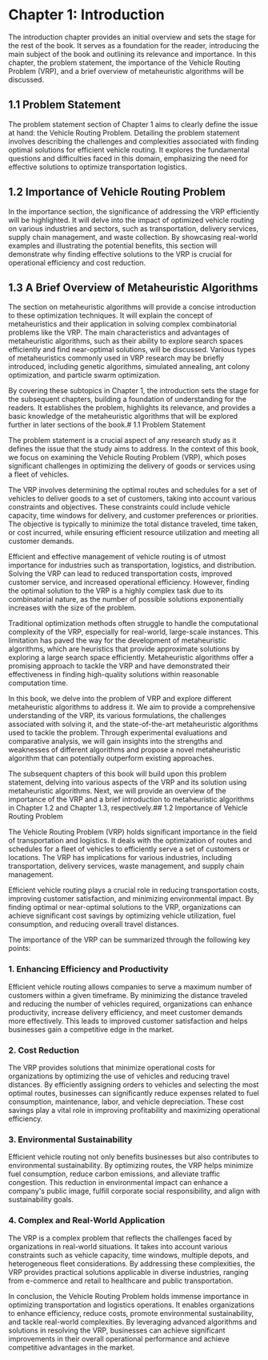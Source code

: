 # Chapter 1: Introduction

The introduction chapter provides an initial overview and sets the stage for the rest of the book. It serves as a foundation for the reader, introducing the main subject of the book and outlining its relevance and importance. In this chapter, the problem statement, the importance of the Vehicle Routing Problem (VRP), and a brief overview of metaheuristic algorithms will be discussed.

## 1.1 Problem Statement

The problem statement section of Chapter 1 aims to clearly define the issue at hand: the Vehicle Routing Problem. Detailing the problem statement involves describing the challenges and complexities associated with finding optimal solutions for efficient vehicle routing. It explores the fundamental questions and difficulties faced in this domain, emphasizing the need for effective solutions to optimize transportation logistics.

## 1.2 Importance of Vehicle Routing Problem

In the importance section, the significance of addressing the VRP efficiently will be highlighted. It will delve into the impact of optimized vehicle routing on various industries and sectors, such as transportation, delivery services, supply chain management, and waste collection. By showcasing real-world examples and illustrating the potential benefits, this section will demonstrate why finding effective solutions to the VRP is crucial for operational efficiency and cost reduction.

## 1.3 A Brief Overview of Metaheuristic Algorithms

The section on metaheuristic algorithms will provide a concise introduction to these optimization techniques. It will explain the concept of metaheuristics and their application in solving complex combinatorial problems like the VRP. The main characteristics and advantages of metaheuristic algorithms, such as their ability to explore search spaces efficiently and find near-optimal solutions, will be discussed. Various types of metaheuristics commonly used in VRP research may be briefly introduced, including genetic algorithms, simulated annealing, ant colony optimization, and particle swarm optimization.

By covering these subtopics in Chapter 1, the introduction sets the stage for the subsequent chapters, building a foundation of understanding for the readers. It establishes the problem, highlights its relevance, and provides a basic knowledge of the metaheuristic algorithms that will be explored further in later sections of the book.# 1.1 Problem Statement

The problem statement is a crucial aspect of any research study as it defines the issue that the study aims to address. In the context of this book, we focus on examining the Vehicle Routing Problem (VRP), which poses significant challenges in optimizing the delivery of goods or services using a fleet of vehicles.

The VRP involves determining the optimal routes and schedules for a set of vehicles to deliver goods to a set of customers, taking into account various constraints and objectives. These constraints could include vehicle capacity, time windows for delivery, and customer preferences or priorities. The objective is typically to minimize the total distance traveled, time taken, or cost incurred, while ensuring efficient resource utilization and meeting all customer demands.

Efficient and effective management of vehicle routing is of utmost importance for industries such as transportation, logistics, and distribution. Solving the VRP can lead to reduced transportation costs, improved customer service, and increased operational efficiency. However, finding the optimal solution to the VRP is a highly complex task due to its combinatorial nature, as the number of possible solutions exponentially increases with the size of the problem.

Traditional optimization methods often struggle to handle the computational complexity of the VRP, especially for real-world, large-scale instances. This limitation has paved the way for the development of metaheuristic algorithms, which are heuristics that provide approximate solutions by exploring a large search space efficiently. Metaheuristic algorithms offer a promising approach to tackle the VRP and have demonstrated their effectiveness in finding high-quality solutions within reasonable computation time.

In this book, we delve into the problem of VRP and explore different metaheuristic algorithms to address it. We aim to provide a comprehensive understanding of the VRP, its various formulations, the challenges associated with solving it, and the state-of-the-art metaheuristic algorithms used to tackle the problem. Through experimental evaluations and comparative analysis, we will gain insights into the strengths and weaknesses of different algorithms and propose a novel metaheuristic algorithm that can potentially outperform existing approaches.

The subsequent chapters of this book will build upon this problem statement, delving into various aspects of the VRP and its solution using metaheuristic algorithms. Next, we will provide an overview of the importance of the VRP and a brief introduction to metaheuristic algorithms in Chapter 1.2 and Chapter 1.3, respectively.## 1.2 Importance of Vehicle Routing Problem

The Vehicle Routing Problem (VRP) holds significant importance in the field of transportation and logistics. It deals with the optimization of routes and schedules for a fleet of vehicles to efficiently serve a set of customers or locations. The VRP has implications for various industries, including transportation, delivery services, waste management, and supply chain management. 

Efficient vehicle routing plays a crucial role in reducing transportation costs, improving customer satisfaction, and minimizing environmental impact. By finding optimal or near-optimal solutions to the VRP, organizations can achieve significant cost savings by optimizing vehicle utilization, fuel consumption, and reducing overall travel distances.

The importance of the VRP can be summarized through the following key points:

### 1. Enhancing Efficiency and Productivity
Efficient vehicle routing allows companies to serve a maximum number of customers within a given timeframe. By minimizing the distance traveled and reducing the number of vehicles required, organizations can enhance productivity, increase delivery efficiency, and meet customer demands more effectively. This leads to improved customer satisfaction and helps businesses gain a competitive edge in the market.

### 2. Cost Reduction
The VRP provides solutions that minimize operational costs for organizations by optimizing the use of vehicles and reducing travel distances. By efficiently assigning orders to vehicles and selecting the most optimal routes, businesses can significantly reduce expenses related to fuel consumption, maintenance, labor, and vehicle depreciation. These cost savings play a vital role in improving profitability and maximizing operational efficiency.

### 3. Environmental Sustainability
Efficient vehicle routing not only benefits businesses but also contributes to environmental sustainability. By optimizing routes, the VRP helps minimize fuel consumption, reduce carbon emissions, and alleviate traffic congestion. This reduction in environmental impact can enhance a company's public image, fulfill corporate social responsibility, and align with sustainability goals.

### 4. Complex and Real-World Application
The VRP is a complex problem that reflects the challenges faced by organizations in real-world situations. It takes into account various constraints such as vehicle capacity, time windows, multiple depots, and heterogeneous fleet considerations. By addressing these complexities, the VRP provides practical solutions applicable in diverse industries, ranging from e-commerce and retail to healthcare and public transportation.

In conclusion, the Vehicle Routing Problem holds immense importance in optimizing transportation and logistics operations. It enables organizations to enhance efficiency, reduce costs, promote environmental sustainability, and tackle real-world complexities. By leveraging advanced algorithms and solutions in resolving the VRP, businesses can achieve significant improvements in their overall operational performance and achieve competitive advantages in the market.